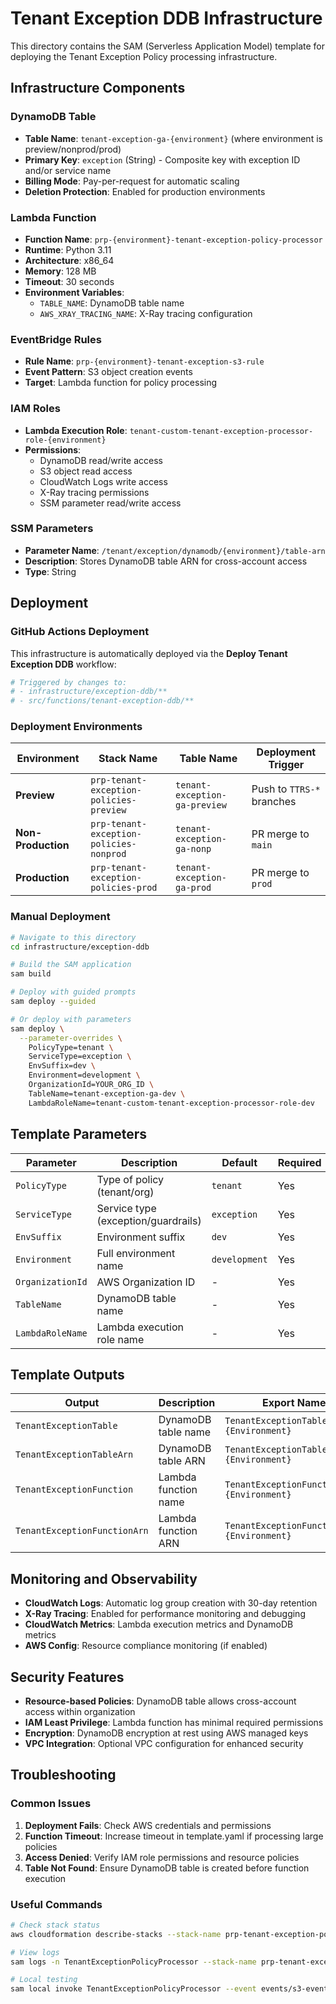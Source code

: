 # Tenant Exception DDB Infrastructure

This directory contains the SAM (Serverless Application Model) template for deploying the Tenant Exception Policy processing infrastructure.

## Infrastructure Components

### DynamoDB Table

- **Table Name**: `tenant-exception-ga-{environment}` (where environment is preview/nonprod/prod)
- **Primary Key**: `exception` (String) - Composite key with exception ID and/or service name
- **Billing Mode**: Pay-per-request for automatic scaling
- **Deletion Protection**: Enabled for production environments

### Lambda Function

- **Function Name**: `prp-{environment}-tenant-exception-policy-processor`
- **Runtime**: Python 3.11
- **Architecture**: x86_64
- **Memory**: 128 MB
- **Timeout**: 30 seconds
- **Environment Variables**:
  - `TABLE_NAME`: DynamoDB table name
  - `AWS_XRAY_TRACING_NAME`: X-Ray tracing configuration

### EventBridge Rules

- **Rule Name**: `prp-{environment}-tenant-exception-s3-rule`
- **Event Pattern**: S3 object creation events
- **Target**: Lambda function for policy processing

### IAM Roles

- **Lambda Execution Role**: `tenant-custom-tenant-exception-processor-role-{environment}`
- **Permissions**:
  - DynamoDB read/write access
  - S3 object read access
  - CloudWatch Logs write access
  - X-Ray tracing permissions
  - SSM parameter read/write access

### SSM Parameters

- **Parameter Name**: `/tenant/exception/dynamodb/{environment}/table-arn`
- **Description**: Stores DynamoDB table ARN for cross-account access
- **Type**: String

## Deployment

### GitHub Actions Deployment

This infrastructure is automatically deployed via the **Deploy Tenant Exception DDB** workflow:

```yaml
# Triggered by changes to:
# - infrastructure/exception-ddb/**
# - src/functions/tenant-exception-ddb/**
```

### Deployment Environments

| Environment | Stack Name | Table Name | Deployment Trigger |
|-------------|------------|------------|-------------------|
| **Preview** | `prp-tenant-exception-policies-preview` | `tenant-exception-ga-preview` | Push to `TTRS-*` branches |
| **Non-Production** | `prp-tenant-exception-policies-nonprod` | `tenant-exception-ga-nonp` | PR merge to `main` |
| **Production** | `prp-tenant-exception-policies-prod` | `tenant-exception-ga-prod` | PR merge to `prod` |

### Manual Deployment

```bash
# Navigate to this directory
cd infrastructure/exception-ddb

# Build the SAM application
sam build

# Deploy with guided prompts
sam deploy --guided

# Or deploy with parameters
sam deploy \
  --parameter-overrides \
    PolicyType=tenant \
    ServiceType=exception \
    EnvSuffix=dev \
    Environment=development \
    OrganizationId=YOUR_ORG_ID \
    TableName=tenant-exception-ga-dev \
    LambdaRoleName=tenant-custom-tenant-exception-processor-role-dev
```

## Template Parameters

| Parameter | Description | Default | Required |
|-----------|-------------|---------|----------|
| `PolicyType` | Type of policy (tenant/org) | `tenant` | Yes |
| `ServiceType` | Service type (exception/guardrails) | `exception` | Yes |
| `EnvSuffix` | Environment suffix | `dev` | Yes |
| `Environment` | Full environment name | `development` | Yes |
| `OrganizationId` | AWS Organization ID | - | Yes |
| `TableName` | DynamoDB table name | - | Yes |
| `LambdaRoleName` | Lambda execution role name | - | Yes |

## Template Outputs

| Output | Description | Export Name |
|--------|-------------|-------------|
| `TenantExceptionTable` | DynamoDB table name | `TenantExceptionTable-{Environment}` |
| `TenantExceptionTableArn` | DynamoDB table ARN | `TenantExceptionTableArn-{Environment}` |
| `TenantExceptionFunction` | Lambda function name | `TenantExceptionFunction-{Environment}` |
| `TenantExceptionFunctionArn` | Lambda function ARN | `TenantExceptionFunctionArn-{Environment}` |

## Monitoring and Observability

- **CloudWatch Logs**: Automatic log group creation with 30-day retention
- **X-Ray Tracing**: Enabled for performance monitoring and debugging
- **CloudWatch Metrics**: Lambda execution metrics and DynamoDB metrics
- **AWS Config**: Resource compliance monitoring (if enabled)

## Security Features

- **Resource-based Policies**: DynamoDB table allows cross-account access within organization
- **IAM Least Privilege**: Lambda function has minimal required permissions
- **Encryption**: DynamoDB encryption at rest using AWS managed keys
- **VPC Integration**: Optional VPC configuration for enhanced security

## Troubleshooting

### Common Issues

1. **Deployment Fails**: Check AWS credentials and permissions
2. **Function Timeout**: Increase timeout in template.yaml if processing large policies
3. **Access Denied**: Verify IAM role permissions and resource policies
4. **Table Not Found**: Ensure DynamoDB table is created before function execution

### Useful Commands

```bash
# Check stack status
aws cloudformation describe-stacks --stack-name prp-tenant-exception-policies-dev

# View logs
sam logs -n TenantExceptionPolicyProcessor --stack-name prp-tenant-exception-policies-dev --tail

# Local testing
sam local invoke TenantExceptionPolicyProcessor --event events/s3-event.json
```
